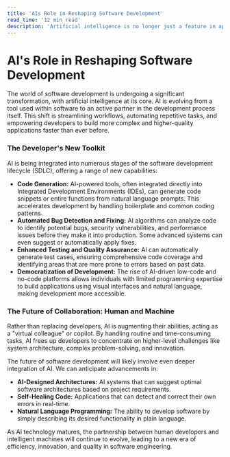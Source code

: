 ```yaml
---
title: 'AIs Role in Reshaping Software Development'
read_time: '12 min read'
description: 'Artificial intelligence is no longer just a feature in applications; it is becoming an active participant in their creation. From code generation to automated testing, AI is augmenting the capabilities of developers and changing the software development lifecycle.'
---
```


# AI's Role in Reshaping Software Development

The world of software development is undergoing a significant transformation, with artificial intelligence at its core. AI is evolving from a tool used within software to an active partner in the development process itself. This shift is streamlining workflows, automating repetitive tasks, and empowering developers to build more complex and higher-quality applications faster than ever before.

### The Developer's New Toolkit

AI is being integrated into numerous stages of the software development lifecycle (SDLC), offering a range of new capabilities:

- **Code Generation:** AI-powered tools, often integrated directly into Integrated Development Environments (IDEs), can generate code snippets or entire functions from natural language prompts. This accelerates development by handling boilerplate and common coding patterns.
- **Automated Bug Detection and Fixing:** AI algorithms can analyze code to identify potential bugs, security vulnerabilities, and performance issues before they make it into production. Some advanced systems can even suggest or automatically apply fixes.
- **Enhanced Testing and Quality Assurance:** AI can automatically generate test cases, ensuring comprehensive code coverage and identifying areas that are more prone to errors based on past data.
- **Democratization of Development:** The rise of AI-driven low-code and no-code platforms allows individuals with limited programming expertise to build applications using visual interfaces and natural language, making development more accessible.

### The Future of Collaboration: Human and Machine

Rather than replacing developers, AI is augmenting their abilities, acting as a "virtual colleague" or copilot. By handling routine and time-consuming tasks, AI frees up developers to concentrate on higher-level challenges like system architecture, complex problem-solving, and innovation.

The future of software development will likely involve even deeper integration of AI. We can anticipate advancements in:

- **AI-Designed Architectures:** AI systems that can suggest optimal software architectures based on project requirements.
- **Self-Healing Code:** Applications that can detect and correct their own errors in real-time.
- **Natural Language Programming:** The ability to develop software by simply describing its desired functionality in plain language.

As AI technology matures, the partnership between human developers and intelligent machines will continue to evolve, leading to a new era of efficiency, innovation, and quality in software engineering.
